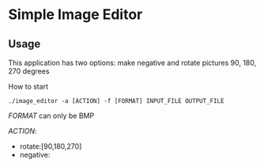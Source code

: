 # Simple Image Editor

## Usage

This application has two options: make negative and rotate pictures 90, 180, 270 degrees

How to start

```
./image_editor -a [ACTION] -f [FORMAT] INPUT_FILE OUTPUT_FILE
```
*FORMAT* can only be BMP 

*ACTION*:

* rotate:[90,180,270]
* negative:
